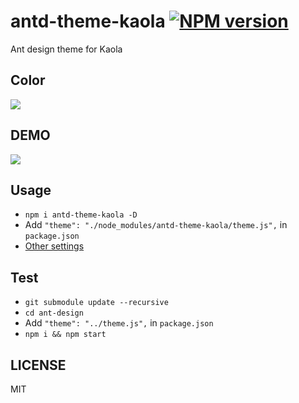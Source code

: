 # antd-theme-kaola [![NPM version][npm-image]][npm-url]
Ant design theme for Kaola

## Color

![](https://cloud.githubusercontent.com/assets/2230882/23091761/738c7004-f5f8-11e6-9179-01614b97cab3.png)

## DEMO

![](https://cloud.githubusercontent.com/assets/2230882/23091731/93f5fdde-f5f7-11e6-9bf4-907d8db8d1b8.png)

## Usage
 - `npm i antd-theme-kaola -D`
 - Add `"theme": "./node_modules/antd-theme-kaola/theme.js",` in `package.json`
 - [Other settings](https://ant.design/docs/react/customize-theme)

## Test
 - `git submodule update --recursive`
 - `cd ant-design`
 - Add `"theme": "../theme.js",` in `package.json`
 - `npm i && npm start`

## LICENSE
MIT

[npm-url]: https://npmjs.org/package/antd-theme-kaola
[npm-image]: https://img.shields.io/npm/v/antd-theme-kaola.svg